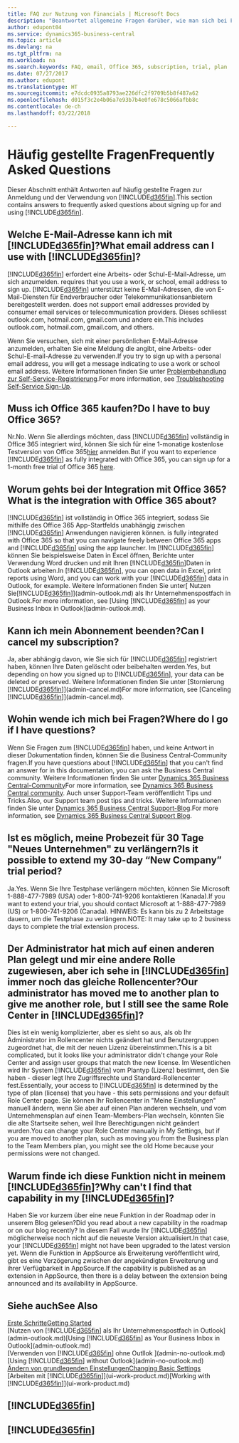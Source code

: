 ```yaml
---
title: FAQ zur Nutzung von Financials | Microsoft Docs
description: "Beantwortet allgemeine Fragen darüber, wie man sich bei Financials anmeldet, und was es zu Beginn zu tun gibt."
author: edupont04
ms.service: dynamics365-business-central
ms.topic: article
ms.devlang: na
ms.tgt_pltfrm: na
ms.workload: na
ms.search.keywords: FAQ, email, Office 365, subscription, trial, plan
ms.date: 07/27/2017
ms.author: edupont
ms.translationtype: HT
ms.sourcegitcommit: e7dcdc0935a8793ae226dfc2f9709b5b8f487a62
ms.openlocfilehash: d015f3c2e4b06a7e93b7b4e0fe678c5066afbb8c
ms.contentlocale: de-ch
ms.lasthandoff: 03/22/2018

---
```

# <a name="frequently-asked-questions"></a><span data-ttu-id="68940-103">Häufig gestellte Fragen</span><span class="sxs-lookup"><span data-stu-id="68940-103">Frequently Asked Questions</span></span>
<span data-ttu-id="68940-104">Dieser Abschnitt enthält Antworten auf häufig gestellte Fragen zur Anmeldung und der Verwendung von [!INCLUDE[d365fin](includes/d365fin_md.md)].</span><span class="sxs-lookup"><span data-stu-id="68940-104">This section contains answers to frequently asked questions about signing up for and using [!INCLUDE[d365fin](includes/d365fin_md.md)].</span></span>  

## <a name="what-email-address-can-i-use-with-included365finincludesd365finmdmd"></a><span data-ttu-id="68940-105">Welche E-Mail-Adresse kann ich mit [!INCLUDE[d365fin](includes/d365fin_md.md)]?</span><span class="sxs-lookup"><span data-stu-id="68940-105">What email address can I use with [!INCLUDE[d365fin](includes/d365fin_md.md)]?</span></span>
[!INCLUDE[d365fin](includes/d365fin_md.md)]<span data-ttu-id="68940-106"> erfordert eine Arbeits- oder Schul-E-Mail-Adresse, um sich anzumelden.</span><span class="sxs-lookup"><span data-stu-id="68940-106"> requires that you use a work, or school, email address to sign up.</span></span> [!INCLUDE[d365fin](includes/d365fin_md.md)]<span data-ttu-id="68940-107"> unterstützt keine E-Mail-Adressen, die von E-Mail-Diensten für Endverbraucher oder Telekommunikationsanbietern bereitgestellt werden.</span><span class="sxs-lookup"><span data-stu-id="68940-107"> does not support email addresses provided by consumer email services or telecommunication providers.</span></span> <span data-ttu-id="68940-108">Dieses schliesst outlook.com, hotmail.com, gmail.com und andere ein.</span><span class="sxs-lookup"><span data-stu-id="68940-108">This includes outlook.com, hotmail.com, gmail.com, and others.</span></span>  

<span data-ttu-id="68940-109">Wenn Sie versuchen, sich mit einer persönlichen E-Mail-Adresse anzumelden, erhalten Sie eine Meldung die angibt, eine Arbeits- oder Schul-E-mail-Adresse zu verwenden.</span><span class="sxs-lookup"><span data-stu-id="68940-109">If you try to sign up with a personal email address, you will get a message indicating to use a work or school email address.</span></span> <span data-ttu-id="68940-110">Weitere Informationen finden Sie unter [Problembehandlung zur Self-Service-Registrierung](ui-troubleshoot-self-signup.md).</span><span class="sxs-lookup"><span data-stu-id="68940-110">For more information, see [Troubleshooting Self-Service Sign-Up](ui-troubleshoot-self-signup.md).</span></span>  

## <a name="do-i-have-to-buy-office-365"></a><span data-ttu-id="68940-111">Muss ich Office 365 kaufen?</span><span class="sxs-lookup"><span data-stu-id="68940-111">Do I have to buy Office 365?</span></span>
<span data-ttu-id="68940-112">Nr.</span><span class="sxs-lookup"><span data-stu-id="68940-112">No.</span></span> <span data-ttu-id="68940-113">Wenn Sie allerdings möchten, dass [!INCLUDE[d365fin](includes/d365fin_md.md)] vollständig in Office 365 integriert wird, können Sie sich für eine 1-monatige kostenlose Testversion von Office 365[hier](https://products.office.com/try) anmelden.</span><span class="sxs-lookup"><span data-stu-id="68940-113">But if you want to experience [!INCLUDE[d365fin](includes/d365fin_md.md)] as fully integrated with Office 365, you can sign up for a 1-month free trial of Office 365 [here](https://products.office.com/try).</span></span>  

## <a name="what-is-the-integration-with-office-365-about"></a><span data-ttu-id="68940-114">Worum gehts bei der Integration mit Office 365?</span><span class="sxs-lookup"><span data-stu-id="68940-114">What is the integration with Office 365 about?</span></span>
[!INCLUDE[d365fin](includes/d365fin_md.md)]<span data-ttu-id="68940-115"> ist vollständig in  Office 365 integriert, sodass Sie mithilfe des Office 365 App-Startfelds unabhängig zwischen [!INCLUDE[d365fin](includes/d365fin_md.md)] Anwendungen navigieren können.</span><span class="sxs-lookup"><span data-stu-id="68940-115"> is fully integrated with Office 365 so that you can navigate freely between Office 365 apps and [!INCLUDE[d365fin](includes/d365fin_md.md)] using the app launcher.</span></span> <span data-ttu-id="68940-116">Im [!INCLUDE[d365fin](includes/d365fin_md.md)] können Sie beispielsweise Daten in Excel öffnen, Berichte unter Verwendung Word drucken und mit Ihren [!INCLUDE[d365fin](includes/d365fin_md.md)]Daten in Outlook arbeiten.</span><span class="sxs-lookup"><span data-stu-id="68940-116">In [!INCLUDE[d365fin](includes/d365fin_md.md)], you can open data in Excel, print reports using Word, and you can work with your [!INCLUDE[d365fin](includes/d365fin_md.md)] data in Outlook, for example.</span></span> <span data-ttu-id="68940-117">Weitere Informationen finden Sie unter[ Nutzen Sie[!INCLUDE[d365fin](includes/d365fin_md.md)]](admin-outlook.md)  als Ihr Unternehmenspostfach in Outlook.</span><span class="sxs-lookup"><span data-stu-id="68940-117">For more information, see [Using [!INCLUDE[d365fin](includes/d365fin_md.md)] as your Business Inbox in Outlook](admin-outlook.md).</span></span>  

## <a name="can-i-cancel-my-subscription"></a><span data-ttu-id="68940-118">Kann ich mein Abonnement beenden?</span><span class="sxs-lookup"><span data-stu-id="68940-118">Can I cancel my subscription?</span></span>
<span data-ttu-id="68940-119">Ja, aber abhängig davon, wie Sie sich für [!INCLUDE[d365fin](includes/d365fin_md.md)] registriert haben, können Ihre Daten gelöscht oder beibehalten werden.</span><span class="sxs-lookup"><span data-stu-id="68940-119">Yes, but depending on how you signed up to [!INCLUDE[d365fin](includes/d365fin_md.md)], your data can be deleted or preserved.</span></span> <span data-ttu-id="68940-120">Weitere Informationen finden Sie unter [Stornierung [!INCLUDE[d365fin](includes/d365fin_md.md)]](admin-cancel.md)</span><span class="sxs-lookup"><span data-stu-id="68940-120">For more information, see [Canceling [!INCLUDE[d365fin](includes/d365fin_md.md)]](admin-cancel.md).</span></span>  

## <a name="where-do-i-go-if-i-have-questions"></a><span data-ttu-id="68940-121">Wohin wende ich mich bei Fragen?</span><span class="sxs-lookup"><span data-stu-id="68940-121">Where do I go if I have questions?</span></span>
<span data-ttu-id="68940-122">Wenn Sie Fragen zum [!INCLUDE[d365fin](includes/d365fin_md.md)] haben, und keine Antwort in dieser Dokumentation finden, können Sie die  Business Central-Community fragen.</span><span class="sxs-lookup"><span data-stu-id="68940-122">If you have questions about [!INCLUDE[d365fin](includes/d365fin_md.md)] that you can't find an answer for in this documentation, you can ask the Business Central  community.</span></span> <span data-ttu-id="68940-123">Weitere Informationen finden Sie unter [Dynamics 365 Business Central-Community](https://community.dynamics.com/business)</span><span class="sxs-lookup"><span data-stu-id="68940-123">For more information, see [Dynamics 365 Business Central community](https://community.dynamics.com/business).</span></span> <span data-ttu-id="68940-124">Auch unser Support-Team veröffentlicht Tips und Tricks.</span><span class="sxs-lookup"><span data-stu-id="68940-124">Also, our Support team post tips and tricks.</span></span> <span data-ttu-id="68940-125">Weitere Informationen finden Sie unter [Dynamics 365 Business Central Support-Blog](https://blogs.msdn.microsoft.com/dyn365finsupport).</span><span class="sxs-lookup"><span data-stu-id="68940-125">For more information, see [Dynamics 365 Business Central Support Blog](https://blogs.msdn.microsoft.com/dyn365finsupport).</span></span>  

## <a name="is-it-possible-to-extend-my-30-day-new-company-trial-period"></a><span data-ttu-id="68940-126">Ist es möglich, meine Probezeit für 30 Tage "Neues Unternehmen" zu verlängern?</span><span class="sxs-lookup"><span data-stu-id="68940-126">Is it possible to extend my 30-day “New Company” trial period?</span></span>
<span data-ttu-id="68940-127">Ja.</span><span class="sxs-lookup"><span data-stu-id="68940-127">Yes.</span></span> <span data-ttu-id="68940-128">Wenn Sie Ihre Testphase verlängern möchten, können Sie Microsoft 1-888-477-7989 (USA) oder 1-800-741-9206 kontaktieren (Kanada).</span><span class="sxs-lookup"><span data-stu-id="68940-128">If you want to extend your trial, you should contact Microsoft at 1-888-477-7989 (US) or 1-800-741-9206 (Canada).</span></span> <span data-ttu-id="68940-129">HINWEIS: Es kann bis zu 2 Arbeitstage dauern, um die Testphase zu verlängern.</span><span class="sxs-lookup"><span data-stu-id="68940-129">NOTE:  It may take up to 2 business days to complete the trial extension process.</span></span>  

## <a name="our-administrator-has-moved-me-to-another-plan-to-give-me-another-role-but-i-still-see-the-same-role-center-in-included365finincludesd365finmdmd"></a><span data-ttu-id="68940-130">Der Administrator hat mich auf einen anderen Plan gelegt und mir eine andere Rolle zugewiesen, aber ich sehe in [!INCLUDE[d365fin](includes/d365fin_md.md)] immer noch das gleiche Rollencenter?</span><span class="sxs-lookup"><span data-stu-id="68940-130">Our administrator has moved me to another plan to give me another role, but I still see the same Role Center in [!INCLUDE[d365fin](includes/d365fin_md.md)]?</span></span>
<span data-ttu-id="68940-131">Dies ist ein wenig komplizierter, aber es sieht so aus, als ob Ihr Administrator im Rollencenter nichts geändert hat und Benutzergruppen zugeordnet hat, die mit der neuen Lizenz übereinstimmen.</span><span class="sxs-lookup"><span data-stu-id="68940-131">This is a bit complicated, but it looks like your administrator didn't change your Role Center and assign user groups that match the new license.</span></span> <span data-ttu-id="68940-132">Im Wesentlichen wird Ihr System [!INCLUDE[d365fin](includes/d365fin_md.md)] vom Plantyp (Lizenz) bestimmt, den Sie haben - dieser legt Ihre Zugriffsrechte und Standard-Rollencenter fest.</span><span class="sxs-lookup"><span data-stu-id="68940-132">Essentially, your access to [!INCLUDE[d365fin](includes/d365fin_md.md)] is determined by the type of plan (license) that you have - this sets permissions and your default Role Center page.</span></span> <span data-ttu-id="68940-133">Sie können Ihr Rollencenter in "Meine Einstellungen" manuell ändern, wenn Sie aber auf einen Plan anderen wechseln,  und vom Unternehmensplan auf einen Team-Members-Plan wechseln, könnten Sie die alte Startseite sehen, weil Ihre Berechtigungen nicht geändert wurden.</span><span class="sxs-lookup"><span data-stu-id="68940-133">You can change your Role Center manually in My Settings, but if you are moved to another plan, such as moving you from the Business plan to the Team Members plan, you might see the old Home because your permissions were not changed.</span></span>  

## <a name="why-cant-i-find-that-capability-in-my-included365finincludesd365finmdmd"></a><span data-ttu-id="68940-134">Warum finde ich diese Funktion nicht in meinem [!INCLUDE[d365fin](includes/d365fin_md.md)]?</span><span class="sxs-lookup"><span data-stu-id="68940-134">Why can't I find that capability in my [!INCLUDE[d365fin](includes/d365fin_md.md)]?</span></span>
<span data-ttu-id="68940-135">Haben Sie vor kurzem über eine neue Funktion in der Roadmap oder in unserem Blog gelesen?</span><span class="sxs-lookup"><span data-stu-id="68940-135">Did you read about a new capability in the roadmap or on our blog recently?</span></span> <span data-ttu-id="68940-136">In diesem Fall wurde Ihr [!INCLUDE[d365fin](includes/d365fin_md.md)] möglicherweise noch nicht auf die neueste Version aktualisiert.</span><span class="sxs-lookup"><span data-stu-id="68940-136">In that case, your [!INCLUDE[d365fin](includes/d365fin_md.md)] might not have been upgraded to the latest version yet.</span></span> <span data-ttu-id="68940-137">Wenn die Funktion in AppSource als Erweiterung veröffentlicht wird, gibt es eine Verzögerung zwischen der angekündigten Erweiterung und ihrer Verfügbarkeit in AppSource.</span><span class="sxs-lookup"><span data-stu-id="68940-137">If the capability is published as an extension in AppSource, then there is a delay between the extension being announced and its availability in AppSource.</span></span>

## <a name="see-also"></a><span data-ttu-id="68940-138">Siehe auch</span><span class="sxs-lookup"><span data-stu-id="68940-138">See Also</span></span>
[<span data-ttu-id="68940-139">Erste Schritte</span><span class="sxs-lookup"><span data-stu-id="68940-139">Getting Started</span></span>](product-get-started.md)  
<span data-ttu-id="68940-140">[Nutzen von [!INCLUDE[d365fin](includes/d365fin_md.md)] als Ihr Unternehmenspostfach in Outlook](admin-outlook.md)</span><span class="sxs-lookup"><span data-stu-id="68940-140">[Using [!INCLUDE[d365fin](includes/d365fin_md.md)] as Your Business Inbox in Outlook](admin-outlook.md)</span></span>  
<span data-ttu-id="68940-141">[Verwenden von [!INCLUDE[d365fin](includes/d365fin_md.md)] ohne Outllok ](admin-no-outlook.md)</span><span class="sxs-lookup"><span data-stu-id="68940-141">[Using [!INCLUDE[d365fin](includes/d365fin_md.md)] without Outlook](admin-no-outlook.md)</span></span>  
[<span data-ttu-id="68940-142">Ändern von grundlegenden Einstellungen</span><span class="sxs-lookup"><span data-stu-id="68940-142">Changing Basic Settings</span></span>](ui-change-basic-settings.md)  
<span data-ttu-id="68940-143">[Arbeiten mit [!INCLUDE[d365fin](includes/d365fin_md.md)]](ui-work-product.md)</span><span class="sxs-lookup"><span data-stu-id="68940-143">[Working with [!INCLUDE[d365fin](includes/d365fin_md.md)]](ui-work-product.md)</span></span>  

## [!INCLUDE[d365fin](includes/free_trial_md.md)]  
## [!INCLUDE[d365fin](includes/training_link_md.md)]

